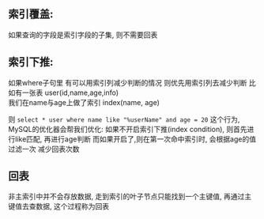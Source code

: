 ## 索引覆盖:
如果查询的字段是索引字段的子集, 则不需要回表

## 索引下推:
如果where子句里 有可以用索引列减少判断的情况 则优先用索引列去减少判断
比如有一张表  user(id,name,age,info)  
我们在name与age上做了索引 index(name, age)

则 `select * user where name like "%userName" and age = 20`
这个行为, MySQL的优化器会帮我们优化: 
如果不开启索引下推(index condition), 则首先进行like匹配, 再进行age判断
而如果开启了,则在第一次命中索引时, 会根据age的值过滤一次 减少回表次数

## 回表
非主索引中并不会存放数据, 走到索引的叶子节点只能找到一个主键值, 再通过主键值去查数据, 这个过程称为回表